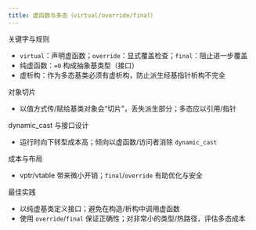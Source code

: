 ```yaml
---
title: 虚函数与多态（virtual/override/final）
---
```


关键字与规则
- `virtual`：声明虚函数；`override`：显式覆盖检查；`final`：阻止进一步覆盖
- 纯虚函数：`=0` 构成抽象基类型（接口）
- 虚析构：作为多态基类必须有虚析构，防止派生经基指针析构不完全

对象切片
- 以值方式传/赋给基类对象会“切片”，丢失派生部分；多态应以引用/指针

dynamic_cast 与接口设计
- 运行时向下转型成本高；倾向以虚函数/访问者消除 `dynamic_cast`

成本与布局
- vptr/vtable 带来微小开销；`final`/`override` 有助优化与安全

最佳实践
- 以纯虚基类定义接口；避免在构造/析构中调用虚函数
- 使用 `override`/`final` 保证正确性；对非常小的类型/热路径，评估多态成本
